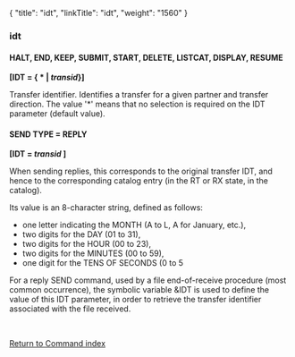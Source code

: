 {
    "title": "idt",
    "linkTitle": "idt",
    "weight": "1560"
}<span id="idt"></span>

### idt

#### HALT, END, KEEP, SUBMIT, START, DELETE, LISTCAT, DISPLAY, RESUME

******[IDT =
{ <span class="underline">\*</span> &#124; *transid*}]******

Transfer identifier. Identifies a transfer for a given partner and transfer
direction. The value '\*' means that no selection is required on the IDT
parameter (default value).

#### SEND TYPE = REPLY

******[IDT =
*transid* ]******

When sending replies, this corresponds to the original transfer IDT,
and hence to the corresponding catalog entry (in the RT or RX state, in
the catalog).

Its value is an 8-character string, defined as follows:

- one letter indicating
    the MONTH (A to L, A for January, etc.),
- two digits for
    the DAY (01 to 31),
- two digits for
    the HOUR (00 to 23),
- two digits for
    the MINUTES (00 to 59),
- one digit for the
    TENS OF SECONDS (0 to 5

For a reply SEND command, used by a file end-of-receive procedure (most
common occurrence), the symbolic variable &IDT is used to define the
value of this IDT parameter, in order to retrieve the transfer identifier
associated with the file received.

 

[Return to Command index](../../)
